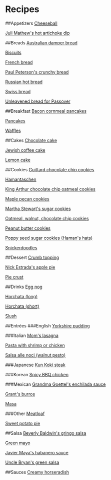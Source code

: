 Recipes
=======

##Appetizers
[Cheeseball](appetizers/cheeseball.md)

[Juli Mathew's hot artichoke dip](appetizers/hot-artichoke-dip.md)

##Breads
[Australian damper bread](bread/australian-damper-bread.md)

[Biscuits](bread/biscuits.md)

[French bread](bread/french-bread.md)

[Paul Peterson's crunchy bread](bread/paul-petersons-crunchy-bread.md)

[Russian hot bread](bread/russian-hot-bread.md)

[Swiss bread](bread/swiss-bread.md)

[Unleavened bread for Passover](bread/unleavened-bread-for-passover.md)

##Breakfast
[Bacon cornmeal pancakes](breakfast/bacon-cornmeal-pancakes.md)

[Pancakes](breakfast/pancakes.md)

[Waffles](breakfast/waffles.md)

##Cakes
[Chocolate cake](cake/chocolate-cake.md)

[Jewish coffee cake](cake/jewish-coffee-cake.md)

[Lemon cake](cake/lemon-cake.md)

##Cookies
[Guittard chocolate chip cookies](cookies/guittard-chocolate-chip-cookies.md)

[Hamantaschen](cookies/hamantaschen.md)

[King Arthur chocolate chip oatmeal cookies](cookies/king-arthur-chocolate-chip-oatmeal-cookies.md)

[Maple pecan cookies](cookies/maple-pecan-cookies.md)

[Martha Stewart's sugar cookies](cookies/martha-stewarts-sugar-cookies.md)

[Oatmeal, walnut, chocolate chip cookies](cookies/oatmeal-walnut-chocolate-chip-cookies.md)

[Peanut butter cookies](cookies/emily-peanut-butter.md)

[Poppy seed sugar cookies (Haman's hats)](cookies/hamans-hats.md)

[Snickerdoodles](cookies/snickerdoodles.md)

##Dessert
[Crumb topping](dessert/crumb-topping.md)

[Nick Estrada's apple pie](dessert/nick-apple-pie.md)

[Pie crust](dessert/pie-crust.md)

##Drinks
[Egg nog](drinks/egg-nog.md)

[Horchata (long)](drinks/horchata-long.md)

[Horchata (short)](drinks/horchata-short.md)

[Slush](drinks/slush.md)

##Entrées
###English
[Yorkshire pudding](entrees/english/yorkshire-pudding.md)

###Italian
[Mom's lasagna](entrees/italian/moms-lasagna.md)

[Pasta with shrimp or chicken](entrees/italian/pasta-with-shrimp.md)

[Salsa alle noci (walnut pesto)](entrees/italian/salsa-alle-noci.md)

###Japanese
[Kun Koki steak](entrees/japanese/kun-koki-steak.md)

###Korean
[Spicy BBQ chicken](entrees/korean/spicy-bbq-chicken.md)

###Mexican
[Grandma Goettel's enchilada sauce](entrees/mexican/grandma-goettels-enchilada-sauce.md)

[Grant's burros](entrees/mexican/grants-burros.md)

[Masa](entrees/mexican/masa.md)

###Other
[Meatloaf](entrees/meatloaf.md)

[Sweet potato pie](entrees/sweet-potato-pie.md)

##Salsa
[Beverly Baldwin's gringo salsa](salsa/beverly-baldwins-gringo-salsa.md)

[Green mayo](salsa/green-mayo.md)

[Javier Maya's habanero sauce](salsa/javiers-habanero-sauce.md)

[Uncle Bryan's green salsa](salsa/uncle-bryans-green-salsa.md)

##Sauces
[Creamy horseradish](sauces/creamy-horseradish.md)
